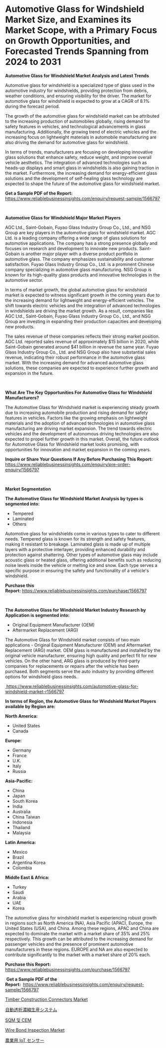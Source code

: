 <p><h1>Automotive Glass for Windshield Market Size, and Examines its Market Scope, with a Primary Focus on Growth Opportunities, and Forecasted Trends Spanning from 2024 to 2031</h1></p><p><strong>Automotive Glass for Windshield Market Analysis and Latest Trends</strong></p>
<p><p>Automotive glass for windshield is a specialized type of glass used in the automotive industry for windshields, providing protection from debris, weather conditions, and ensuring visibility for the driver. The market for automotive glass for windshield is expected to grow at a CAGR of 8.1% during the forecast period.</p><p>The growth of the automotive glass for windshield market can be attributed to the increasing production of automobiles globally, rising demand for safety features in vehicles, and technological advancements in glass manufacturing. Additionally, the growing trend of electric vehicles and the increasing focus on lightweight materials in automobile manufacturing are also driving the demand for automotive glass for windshield.</p><p>In terms of trends, manufacturers are focusing on developing innovative glass solutions that enhance safety, reduce weight, and improve overall vehicle aesthetics. The integration of advanced technologies such as heads-up displays and smart glass in windshields is also gaining traction in the market. Furthermore, the increasing demand for energy-efficient glass solutions and the development of self-healing glass technology are expected to shape the future of the automotive glass for windshield market.</p></p>
<p><strong>Get a Sample PDF of the Report:&nbsp;</strong> <a href="https://www.reliablebusinessinsights.com/enquiry/request-sample/1566797">https://www.reliablebusinessinsights.com/enquiry/request-sample/1566797</a></p>
<p>&nbsp;</p>
<p><strong>Automotive Glass for Windshield Major Market Players</strong></p>
<p><p>AGC Ltd., Saint-Gobain, Fuyao Glass Industry Group Co., Ltd., and NSG Group are key players in the automotive glass for windshield market. AGC Ltd. is a leading company offering a wide range of glass solutions for automotive applications. The company has a strong presence globally and focuses on research and development to innovate new products. Saint-Gobain is another major player with a diverse product portfolio in automotive glass. The company emphasizes sustainability and customer satisfaction. Fuyao Glass Industry Group Co., Ltd. is a prominent Chinese company specializing in automotive glass manufacturing. NSG Group is known for its high-quality glass products and innovative technologies in the automotive sector.</p><p>In terms of market growth, the global automotive glass for windshield market is expected to witness significant growth in the coming years due to the increasing demand for lightweight and energy-efficient vehicles. The shift towards electric vehicles and the integration of advanced technologies in windshields are driving the market growth. As a result, companies like AGC Ltd., Saint-Gobain, Fuyao Glass Industry Group Co., Ltd., and NSG Group are investing in expanding their production capacities and developing new products.</p><p>The sales revenue of these companies reflects their strong market position. AGC Ltd. reported sales revenue of approximately $15 billion in 2020, while Saint-Gobain generated around $41 billion in revenue the same year. Fuyao Glass Industry Group Co., Ltd. and NSG Group also have substantial sales revenue, indicating their robust performance in the automotive glass market. With the increasing demand for advanced automotive glass solutions, these companies are expected to experience further growth and expansion in the future.</p></p>
<p>&nbsp;</p>
<p><strong>What Are The Key Opportunities For Automotive Glass for Windshield Manufacturers?</strong></p>
<p><p>The Automotive Glass for Windshield market is experiencing steady growth due to increasing automobile production and rising demand for safety features in vehicles. Factors like the growing emphasis on lightweight materials and the adoption of advanced technologies in automotive glass manufacturing are driving market expansion. The trend towards electric vehicles and the development of autonomous driving technologies are also expected to propel further growth in this market. Overall, the future outlook for Automotive Glass for Windshield market looks promising, with opportunities for innovation and market expansion in the coming years.</p></p>
<p><strong>Inquire or Share Your Questions If Any Before Purchasing This Report:</strong> <a href="https://www.reliablebusinessinsights.com/enquiry/pre-order-enquiry/1566797">https://www.reliablebusinessinsights.com/enquiry/pre-order-enquiry/1566797</a></p>
<p>&nbsp;</p>
<p><strong>Market Segmentation</strong></p>
<p><strong>The Automotive Glass for Windshield Market Analysis by types is segmented into:</strong></p>
<p><ul><li>Tempered</li><li>Laminated</li><li>Others</li></ul></p>
<p><p>Automotive glass for windshields come in various types to cater to different needs. Tempered glass is known for its strength and safety features, making it resistant to breakage. Laminated glass is made up of multiple layers with a protective interlayer, providing enhanced durability and protection against shattering. Other types of automotive glass may include acoustic glass or heated glass, offering additional benefits such as reducing noise levels inside the vehicle or melting ice and snow. Each type serves a specific purpose in ensuring the safety and functionality of a vehicle's windshield.</p></p>
<p><strong>Purchase this Report:&nbsp;</strong><a href="https://www.reliablebusinessinsights.com/purchase/1566797">https://www.reliablebusinessinsights.com/purchase/1566797</a></p>
<p>&nbsp;</p>
<p><strong>The Automotive Glass for Windshield Market Industry Research by Application is segmented into:</strong></p>
<p><ul><li>Original Equipment Manufacturer (OEM)</li><li>Aftermarket Replacement (ARG)</li></ul></p>
<p><p>The Automotive Glass for Windshield market consists of two main applications - Original Equipment Manufacturer (OEM) and Aftermarket Replacement (ARG) market. OEM glass is manufactured and installed by the original vehicle manufacturer, ensuring high quality and perfect fit for new vehicles. On the other hand, ARG glass is produced by third-party companies for replacements or repairs after the vehicle has been purchased. Both segments serve the auto industry by providing different options for windshield glass needs.</p></p>
<p><a href="https://www.reliablebusinessinsights.com/automotive-glass-for-windshield-market-r1566797">&nbsp;https://www.reliablebusinessinsights.com/automotive-glass-for-windshield-market-r1566797</a></p>
<p><strong>In terms of Region, the Automotive Glass for Windshield Market Players available by Region are:</strong></p>
<p>
    <p> <strong> North America: </strong>
        <ul>
            <li>United States</li>
            <li>Canada</li>
        </ul>
        </p> 
    <p> <strong> Europe: </strong>
        <ul>
            <li>Germany</li>
            <li>France</li>
            <li>U.K.</li>
            <li>Italy</li>
            <li>Russia</li>
        </ul>
        </p> 
    <p> <strong> Asia-Pacific: </strong>
        <ul>
            <li>China</li>
            <li>Japan</li>
            <li>South Korea</li>
            <li>India</li>
            <li>Australia</li>
            <li>China Taiwan</li>
            <li>Indonesia</li>
            <li>Thailand</li>
            <li>Malaysia</li>
        </ul>
        </p> 
    <p> <strong> Latin America: </strong>
        <ul>
            <li>Mexico</li>
            <li>Brazil</li>
            <li>Argentina Korea</li>
            <li>Colombia</li>
        </ul>
        </p> 
    <p> <strong> Middle East & Africa: </strong>
        <ul>
            <li>Turkey</li>
            <li>Saudi</li>
            <li>Arabia</li>
            <li>UAE</li>
            <li>Korea</li>
        </ul>
    </p>
    </p>
<p><p>The automotive glass for windshield market is experiencing robust growth in regions such as North America (NA), Asia Pacific (APAC), Europe, the United States (USA), and China. Among these regions, APAC and China are expected to dominate the market with a market share of 35% and 25% respectively. This growth can be attributed to the increasing demand for passenger vehicles and the presence of prominent automotive manufacturers in these regions. EUROPE and NA are also expected to contribute significantly to the market with a market share of 20% each.</p></p>
<p><strong>Purchase this Report: </strong><a href="https://www.reliablebusinessinsights.com/purchase/1566797">https://www.reliablebusinessinsights.com/purchase/1566797</a></p>
<p>&nbsp;<strong>Get a Sample PDF of the Report:&nbsp;&nbsp;</strong><a href="https://www.reliablebusinessinsights.com/enquiry/request-sample/1566797">https://www.reliablebusinessinsights.com/enquiry/request-sample/1566797</a></p>
<p><strong></strong></p>
<p><p><a href="https://github.com/gamblestampleyjenny50m5sl6/Market-Research-Report-List-2/blob/main/timber-construction-connectors-market.md">Timber Construction Connectors Market</a></p><p><a href="https://medium.com/@kaydenjohns1964/%E8%87%AA%E5%8B%95%E9%80%8F%E6%9E%90%E6%BF%83%E7%B8%AE%E8%A3%BD%E9%80%A0%E3%82%B7%E3%82%B9%E3%83%86%E3%83%A0%E3%81%AE%E5%B8%82%E5%A0%B4%E8%A6%8F%E6%A8%A1-%E5%B8%82%E5%A0%B4%E5%B1%95%E6%9C%9B%E3%81%A8%E5%B8%82%E5%A0%B4%E4%BA%88%E6%B8%AC-2024%E5%B9%B4%E3%81%8B%E3%82%892031%E5%B9%B4-a680cf11fb55">自動透析濃縮生産システム</a></p><p><a href="https://github.com/victorsharp87978/Market-Research-Report-List-1/blob/main/261580583829.md">SQM 및 CEM</a></p><p><a href="https://github.com/juniordelafrance/Market-Research-Report-List-3/blob/main/wire-bond-inspection-market.md">Wire Bond Inspection Market</a></p><p><a href="https://github.com/luffiazaza/Market-Research-Report-List-1/blob/main/190261199098.md">農業用 IoT センサー</a></p></p>